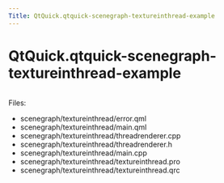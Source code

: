 ```yaml
---
Title: QtQuick.qtquick-scenegraph-textureinthread-example
---
```


# QtQuick.qtquick-scenegraph-textureinthread-example

<span class="subtitle"></span>
<!-- $$$scenegraph/textureinthread-description -->
<p class="centerAlign"><img src="https://developer.ubuntu.com/static/devportal_uploaded/df9f205e-eaa5-48a8-a83d-f20ad23e2db7-../qtquick-scenegraph-textureinthread-example/images/textureinthread-example.jpg" alt="" /></p><p>Files:</p>
<ul>
<li>scenegraph/textureinthread/error.qml</li>
<li>scenegraph/textureinthread/main.qml</li>
<li>scenegraph/textureinthread/threadrenderer.cpp</li>
<li>scenegraph/textureinthread/threadrenderer.h</li>
<li>scenegraph/textureinthread/main.cpp</li>
<li>scenegraph/textureinthread/textureinthread.pro</li>
<li>scenegraph/textureinthread/textureinthread.qrc</li>
</ul>
<!-- @@@scenegraph/textureinthread -->
